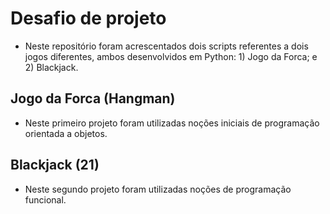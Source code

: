 # Desafio de projeto
- Neste repositório foram acrescentados dois scripts referentes a dois jogos diferentes, ambos desenvolvidos em Python: 1) Jogo da Forca; e 2) Blackjack.

## Jogo da Forca (Hangman)
- Neste primeiro projeto foram utilizadas noções iniciais de programação orientada a objetos.

## Blackjack (21)
- Neste segundo projeto foram utilizadas noções de programação funcional.


